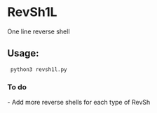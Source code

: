 # RevSh1L
One line reverse shell 

<h2>Usage:</h2>
<code> python3 revsh1l.py</code>

<h3>To do</h3>
- Add more reverse shells for each type of RevSh
